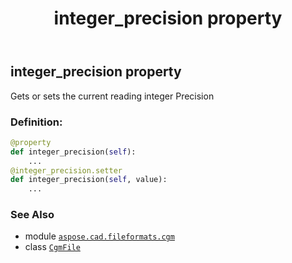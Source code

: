 ﻿---
title: integer_precision property
second_title: Aspose.CAD for Python via .NET API References
description: 
type: docs
weight: 250
url: /python-net/aspose.cad.fileformats.cgm/cgmfile/integer_precision/
is_root: false
---

## integer_precision property


Gets or sets the current reading integer Precision
### Definition:
```python
@property
def integer_precision(self):
    ...
@integer_precision.setter
def integer_precision(self, value):
    ...
```

### See Also
* module [`aspose.cad.fileformats.cgm`](../../)
* class [`CgmFile`](/cad/python-net/aspose.cad.fileformats.cgm/cgmfile)
